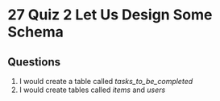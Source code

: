 # 27 Quiz 2 Let Us Design Some Schema

## Questions

1. I would create a table called _tasks\_to\_be\_completed_
2. I would create tables called _items_ and _users_